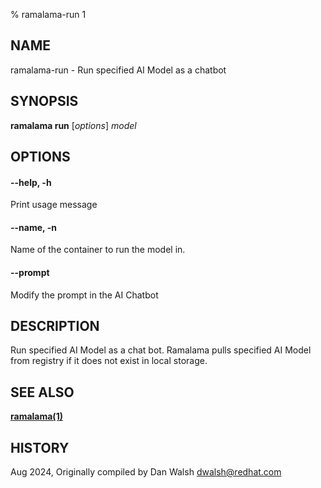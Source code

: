% ramalama-run 1

## NAME
ramalama\-run - Run specified AI Model as a chatbot

## SYNOPSIS
**ramalama run** [*options*] *model*

## OPTIONS

#### **--help**, **-h**
Print usage message

#### **--name**, **-n**
Name of the container to run the model in.

#### **--prompt**

Modify the prompt in the AI Chatbot

## DESCRIPTION
Run specified AI Model as a chat bot. Ramalama pulls specified AI Model from
registry if it does not exist in local storage.

## SEE ALSO
**[ramalama(1)](ramalama.1.md)**

## HISTORY
Aug 2024, Originally compiled by Dan Walsh <dwalsh@redhat.com>
